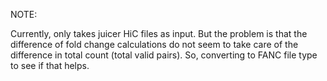 NOTE:

Currently, only takes juicer HiC files as input. But the problem is that the difference of fold change calculations do not seem to take care of the difference in total count (total valid pairs). So, converting to FANC file type to see if that helps.
